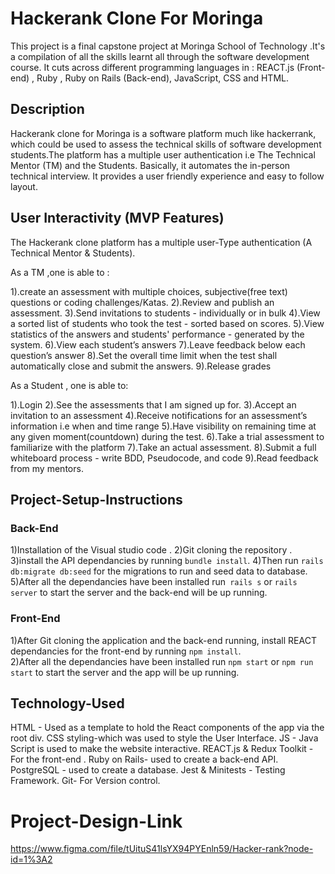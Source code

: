 # Hackerank Clone For Moringa
This project is a final capstone project at Moringa School of Technology .It's a compilation of all the skills learnt all through the software development course. It cuts across different programming languages in : REACT.js (Front-end) , Ruby , Ruby on Rails (Back-end), JavaScript, CSS and HTML.

## Description
Hackerank clone for Moringa is a software platform much like hackerrank, which could be used to assess the technical skills of software development students.The platform has a multiple user authentication i.e The Technical Mentor (TM) and the Students. Basically, it automates the in-person technical interview. It provides a user friendly experience and easy to follow layout. 

## User Interactivity (MVP Features)
The Hackerank clone platform has a multiple user-Type authentication (A Technical Mentor & Students).

As a TM ,one is able to :

1).create an assessment with multiple choices, subjective(free text) questions or coding challenges/Katas.
2).Review and publish an assessment.
3).Send invitations to students - individually or in bulk
4).View a sorted list of students who took the test - sorted based on scores.
5).View statistics of the answers and students' performance - generated by the system.
6).View each student’s answers
7).Leave feedback below each question’s answer
8).Set the overall time limit when the test shall automatically close and submit the answers.
9).Release grades

As a Student , one is able to:

1).Login 
2).See the assessments that I am signed up for.
3).Accept an invitation to an assessment
4).Receive notifications for an assessment’s information i.e when and time range
5).Have visibility on remaining time at any given moment(countdown) during the test.
6).Take a trial assessment to familiarize with the platform
7).Take an actual assessment.
8).Submit a full whiteboard process - write BDD, Pseudocode, and code
9).Read feedback from my mentors.

## Project-Setup-Instructions
### Back-End
1)Installation of the Visual studio code . 
2)Git cloning the repository .
3)install the API dependancies by running `bundle install`. 
4)Then run `rails db:migrate db:seed` for the migrations to run and seed data to database.
5)After all the dependancies have been installed run` rails s` or `rails server` to start the server and the back-end will be up running.

### Front-End
1)After Git cloning the application and the back-end running, install REACT dependancies for the front-end by running `npm install`.  
2)After all the dependancies have been installed run `npm start` or `npm run start` to start the server and the app will be up running.

## Technology-Used
HTML - Used as a template to hold the React components of the app via the root div. 
CSS styling-which was used to style the User Interface. 
JS - Java Script is used to make the website interactive.
REACT.js & Redux Toolkit  -For the front-end .
Ruby on Rails- used to create a back-end API.
PostgreSQL - used to create a database.
​Jest & Minitests - Testing Framework.
Git- For Version control.

# Project-Design-Link
https://www.figma.com/file/tUituS41lsYX94PYEnln59/Hacker-rank?node-id=1%3A2


